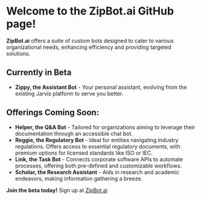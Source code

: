# Welcome to the ZipBot.ai GitHub page!

**ZipBot.ai** offers a suite of custom bots designed to cater to various organizational needs, enhancing efficiency and providing targeted solutions.

## Currently in Beta
- **Zippy, the Assistant Bot** - Your personal assistant, evolving from the existing Jarvis platform to serve you better.

## Offerings Coming Soon:  
- **Helper, the Q&A Bot** - Tailored for organizations aiming to leverage their documentation through an accessible chat bot.
- **Reggie, the Regulatory Bot** - Ideal for entities navigating industry regulations. Offers access to essential regulatory documents, with premium options for licensed standards like ISO or IEC.
- **Link, the Task Bot** - Connects corporate software APIs to automate processes, offering both pre-defined and customizable workflows.
- **Scholar, the Research Assistant** - Aids in research and academic endeavors, making information gathering a breeze.

**Join the beta today!** Sign up at [ZipBot.ai](https://zipbot.ai/)
